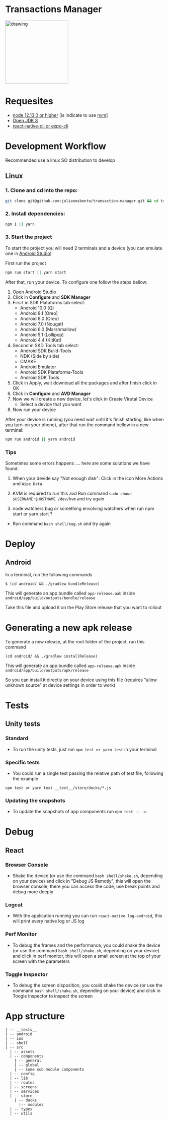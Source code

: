 # Transactions Manager

<img src="src/assets/img/preview.gif" alt="drawing" width="200"/>

# Requesites

- [node 12.13.0 or higher](https://nodejs.org/dist/v10.15.3/) [is indicate to use [nvm](https://github.com/nvm-sh/nvm)]
- [Open JDK 8](https://openjdk.java.net/install/)
- [react-native-cli or expo-cli](https://facebook.github.io/react-native/docs/getting-started)

# Development Workflow

Recommended use a linux SO distribution to develop

## Linux

### 1. Clone and cd into the repo:

```bash
git clone git@github.com:julianosbento/transaction-manager.git && cd transaction-manager
```

### 2. Install dependencies:

```bash
npm i || yarn
```

### 3. Start the project

To start the project you will need 2 terminals and a device (you can emulate one in [Android Studio](https://developer.android.com/studio/?gclid=EAIaIQobChMIrKivrfGl5QIVr4VaBR39FQbmEAAYASAAEgK8EPD_BwE))

First run the project

```bash
npm run start || yarn start
```

After that, run your device. To configure one follow the steps bellow:

1. Open Android Studio
2. Click in **Configure** and **SDK Manager**
3. Firsrt in SDK Plataforms tab select:
   - Android 10.0 (Q)
   - Android 8.1 (Oreo)
   - Android 8.0 (Oreo)
   - Android 7.0 (Nougat)
   - Android 6.0 (Marshmallow)
   - Android 5.1 (Lollipop)
   - Android 4.4 (KitKat)
4. Second in SKD Tools tab select:
   - Android SDK Build-Tools
   - NDK (Side by side)
   - CMAKE
   - Android Emulator
   - Android SDK Plataforms-Tools
   - Android SDK Tools
5. Click in Apply, wait download all the packages and after finish click in OK
6. Click in **Configure** and **AVD Manager**
7. Now we will create a new device, let's click in Create Virutal Device
   - Select a device that you want
8. Now run your device

After your device is running (you need wait until it's finish starting, like when you turn-on your phone), after that run the command bellow in a new terminal:

```bash
npm run android || yarn android
```

### Tips

Sometimes some errors happens .... here are some solutions we have found:

1. When your devide say "Not enough disk":
   Click in the icon More Actions and `Wipe Data`

2. KVM is required to run this avd
   Run command `sudo chown $USERNAME:$HOSTNAME /dev/kvm` and try again

3. node watchers bug or something envolving watchers when run npm start or yarn start ?

- Run command `bash shell/bug.sh` and try again

# Deploy

## Android

In a terminal, run the following commands

```
$ (cd android/ && ./gradlew bundleRelease)
```

This will generate an app bundle called `app-release.aab` inside `android/app/build/outputs/bundle/release`

Take this file and upload it on the Play Store release that you want to rollout

# Generating a new apk release

To generate a new release, at the root folder of the project, run this command

```
(cd android/ && ./gradlew installRelease)
```

This will generate an app bundle called `app-release.apk` inside `android/app/build/outputs/apk/release`

So you can install it directly on your device using this file (requires "allow unknown source" at device settings in order to work)

# Tests

## Unity tests

### Standard

- To run the unity tests, just run `npm test or yarn test` in your terminal

### Specific tests

- You could run a single test passing the relative path of test file, following the example

```
npm test or yarn test __test__/store/ducks/*.js
```

### Updating the snapshots

- To update the snapshots of app components run `npm test -- -u`

# Debug

## React

### Browser Console

- Shake the device (or use the command `bash shell/shake.sh`, depending on your device) and click in "Debug JS Remotly", this will open the browser console, there you can access the code, use break points and debug more deeply

### Logcat

- With the application running you can run `react-native log-android`, this will print every native log or JS log

### Perf Monitor

- To debug the frames and the performance, you could shake the device (or use the command `bash shell/shake.sh`, depending on your device) and click in perf monitor, this will open a small screen at the top of your screen with the parameters

### Toggle Inspector

- To debug the screen disposition, you could shake the device (or use the command `bash shell/shake.sh`, depending on your device) and click in Toogle Inspector to inspect the screen

# App structure

```
| -- __tests__
| -- android
| -- ios
| -- shell
| -- src
  | -- assets
  | -- components
    | -- general
    | -- global
    | -- some sub module components
  | -- config
  | -- lib
  | -- routes
  | -- screens
  | -- services
  | -- store
    | -- ducks
      |-- modules
  | -- types
  | -- utils

```
